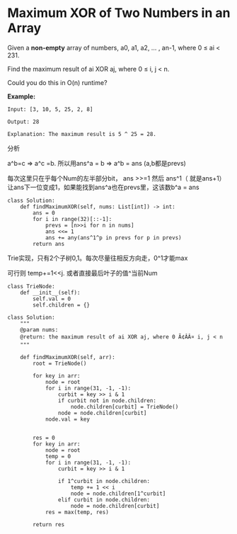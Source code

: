 # Maximum XOR of Two Numbers in an Array



Given a **non-empty** array of numbers, a0, a1, a2, … , an-1, where 0 ≤ ai &lt; 231.

Find the maximum result of ai XOR aj, where 0 ≤ i, j &lt; n.

Could you do this in O\(n\) runtime?

**Example:**

```text
Input: [3, 10, 5, 25, 2, 8]

Output: 28

Explanation: The maximum result is 5 ^ 25 = 28.
```

分析

a^b=c =&gt; a^c =b. 所以用ans^a = b =&gt; a^b = ans    \(a,b都是prevs\)

每次这里只在乎每个Num的左半部分bit， ans &gt;&gt;=1 然后 ans^1（ 就是ans+1）让ans下一位变成1，如果能找到ans^a也在prevs里，这该数b^a = ans

```text
class Solution:
    def findMaximumXOR(self, nums: List[int]) -> int:
        ans = 0
        for i in range(32)[::-1]:
            prevs = [n>>i for n in nums]
            ans <<= 1
            ans += any(ans^1^p in prevs for p in prevs)
        return ans
```

Trie实现，只有2个子树0,1。每次尽量往相反方向走，0^1才能max

可行则 temp+=1&lt;&lt;j. 或者直接最后叶子的值^当前Num

```text
class TrieNode:
    def __init__(self):
        self.val = 0
        self.children = {}
       
class Solution:
    """
    @param nums: 
    @return: the maximum result of ai XOR aj, where 0 Ã¢ÂÂ¤ i, j < n
    """

    def findMaximumXOR(self, arr):
        root = TrieNode()
        
        for key in arr:
            node = root
            for i in range(31, -1, -1):
                curbit = key >> i & 1
                if curbit not in node.children:
                    node.children[curbit] = TrieNode()
                node = node.children[curbit]
            node.val = key
        
        
        res = 0
        for key in arr:
            node = root
            temp = 0
            for i in range(31, -1, -1):
                curbit = key >> i & 1
                
                if 1^curbit in node.children:
                    temp += 1 << i
                    node = node.children[1^curbit]
                elif curbit in node.children:
                    node = node.children[curbit]
            res = max(temp, res)
            
        return res
```

